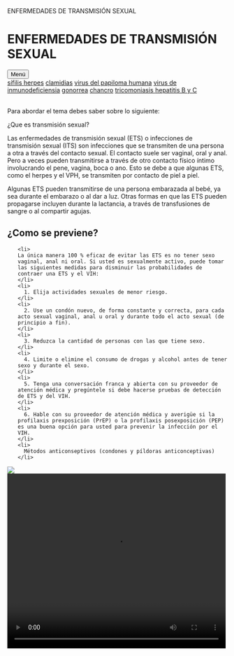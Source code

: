 <html lang="en">
<head>
    <meta charset="UTF-8">
    <meta name="viewport" content="width=device-width, initial-scale=1.0">
    ENFERMEDADES DE TRANSMISIÓN SEXUAL
    <link rel="stylesheet" href="inicio.css">

</head>

  
<div class="navbar">
  <h1> ENFERMEDADES DE TRANSMISIÓN SEXUAL</h1>
  <div class="dropdown">
    <button class="dropbtn" onclick="toggleMenu()">Menú</button>
    <div class="dropdown-content" id="menuItems">
      <a href="sifilis.html">sífilis </a>
      <a href="herpes.html">herpes</a>
      <a href="clamidia.html">clamidias</a>
      <a href="vph.html">virus del papiloma humana</a>
      <a href="vih.html">virus de inmunodeficiensia</a>
      <a href="gonorrea.html">gonorrea</a>
      <a href="chancro.html">chancro</a>
      <a href="tricomoniasis.html">tricomoniasis </a>
      <a href="hepatitis B y C.html">hepatitis B y C</a>
    </div>
  </div>
</div>
<br>
<div class="contenedor">
  <div class="contenido-principal">
<p> Para abordar el tema debes saber sobre lo siguiente:</p>
<p>¿Que es transmisión sexual?</p>
<p>Las enfermedades de transmisión sexual (ETS) o infecciones de transmisión sexual (ITS) son infecciones que se transmiten de una persona a otra a través del contacto sexual. El contacto suele ser vaginal, oral y anal. Pero a veces pueden transmitirse a través de otro contacto físico íntimo involucrando el pene, vagina, boca o ano. Esto se debe a que algunas ETS, como el herpes y el VPH, se transmiten por contacto de piel a piel.</p>

  Algunas ETS pueden transmitirse de una persona embarazada al bebé, ya sea durante el embarazo o al dar a luz. Otras formas en que las ETS pueden propagarse incluyen durante la lactancia, a través de transfusiones de sangre o al compartir agujas. 
</div>
<div class="recuadro-izquierda">   
  <h2>¿Como se previene?</h2>
  <ul>

    <li>
    La única manera 100 % eficaz de evitar las ETS es no tener sexo vaginal, anal ni oral. Si usted es sexualmente activo, puede tomar las siguientes medidas para disminuir las probabilidades de contraer una ETS y el VIH:
    </li>
    <li>
      1. Elija actividades sexuales de menor riesgo.
    </li>
    <li>
      2. Use un condón nuevo, de forma constante y correcta, para cada acto sexual vaginal, anal u oral y durante todo el acto sexual (de principio a fin).
    </li>
    <li>
      3. Reduzca la cantidad de personas con las que tiene sexo.
    </li>
    <li>
      4. Limite o elimine el consumo de drogas y alcohol antes de tener sexo y durante el sexo.
    </li>
    <li>
      5. Tenga una conversación franca y abierta con su proveedor de atención médica y pregúntele si debe hacerse pruebas de detección de ETS y del VIH.
    </li>
    <li>
      6. Hable con su proveedor de atención médica y averigüe si la profilaxis prexposición (PrEP) o la profilaxis posexposición (PEP) es una buena opción para usted para prevenir la infección por el VIH.
    </li>
    <li>
      Métodos anticonseptivos (condones y píldoras anticonceptivas)
    </li>
  </ul>
</div>
  <script src="script.js"></script>


<img imagen1  src="imagenes/vih.jpg">
<video width="500" height="400" controls>
<source src="videos/transmicion.mp4" type="video/mp4">
  <source src="videos/transmicion.mp4" type="video/ogg">
</video>


